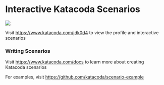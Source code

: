 # Interactive Katacoda Scenarios

[![](http://shields.katacoda.com/katacoda/jdk0d4/count.svg)](https://www.katacoda.com/jdk0d4 "Get your profile on Katacoda.com")

Visit https://www.katacoda.com/jdk0d4 to view the profile and interactive scenarios

### Writing Scenarios
Visit https://www.katacoda.com/docs to learn more about creating Katacoda scenarios

For examples, visit https://github.com/katacoda/scenario-example
